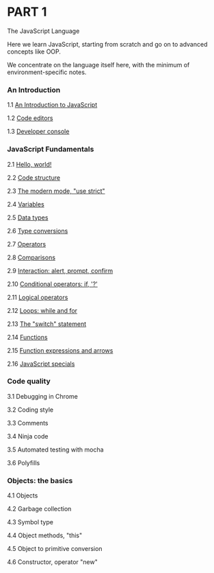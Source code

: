# PART 1

The JavaScript Language

Here we learn JavaScript, starting from scratch and go on to advanced concepts like OOP.

We concentrate on the language itself here, with the minimum of environment-specific notes.

### An Introduction

1.1 [An Introduction to JavaScript](pages/1.1-An-Introduction-to-JavaScript.md)

1.2 [Code editors](pages/1.2-Code-editors.md)

1.3 [Developer console](pages/1.3-Developer-console.md)

### JavaScript Fundamentals

2.1 [Hello, world!](pages/2.1-Hello-world.md)

2.2 [Code structure](pages/2.2-Code-structure.md)

2.3 [The modern mode, "use strict"](pages/2.3-The-modern-mode.md)

2.4 [Variables](pages/2.4-Variables.md)

2.5 [Data types](pages/2.5-Data-types.md)

2.6 [Type conversions](pages/2.6-Type-conversions.md)

2.7 [Operators](pages/2.7-Operators.md)

2.8 [Comparisons](pages/2.8-Comparisons.md)

2.9 [Interaction: alert, prompt, confirm](pages/2.9-Interaction.md)

2.10 [Conditional operators: if, '?'](pages/2.10-Conditional-operators.md)

2.11 [Logical operators](pages/2.11-Logical-operators.md)

2.12 [Loops: while and for](pages/2.12-Loops.md)

2.13 [The "switch" statement](pages/2.13-The-switch-statement.md)

2.14 [Functions](pages/2.14-Functions.md)

2.15 [Function expressions and arrows](pages/2.15-Function-expressions-and-arrows.md)

2.16 [JavaScript specials](pages/2.16-JavaScript-specials.md)

### Code quality

3.1 Debugging in Chrome

3.2 Coding style

3.3 Comments

3.4 Ninja code

3.5 Automated testing with mocha

3.6 Polyfills

### Objects: the basics

4.1 Objects

4.2 Garbage collection

4.3 Symbol type

4.4 Object methods, "this"

4.5 Object to primitive conversion

4.6 Constructor, operator "new"

